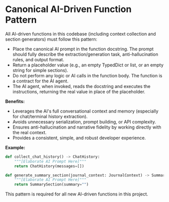 # Canonical AI-Driven Function Pattern

All AI-driven functions in this codebase (including context collection and section generators) must follow this pattern:

- Place the canonical AI prompt in the function docstring. The prompt should fully describe the extraction/generation task, anti-hallucination rules, and output format.
- Return a placeholder value (e.g., an empty TypedDict or list, or an empty string for simple sections).
- Do not perform any logic or AI calls in the function body. The function is a contract for the AI agent.
- The AI agent, when invoked, reads the docstring and executes the instructions, returning the real value in place of the placeholder.

**Benefits:**
- Leverages the AI's full conversational context and memory (especially for chat/terminal history extraction).
- Avoids unnecessary serialization, prompt building, or API complexity.
- Ensures anti-hallucination and narrative fidelity by working directly with the real context.
- Provides a consistent, simple, and robust developer experience.

**Example:**
```python
def collect_chat_history() -> ChatHistory:
    """[Elaborate AI Prompt Here]"""
    return ChatHistory(messages=[])

def generate_summary_section(journal_context: JournalContext) -> SummarySection:
    """[Elaborate AI Prompt Here]"""
    return SummarySection(summary="")
```

This pattern is required for all new AI-driven functions in this project. 